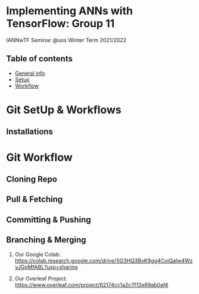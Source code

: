 # Implementing ANNs with TensorFlow: Group 11

IANNwTF Seminar @uos Winter Term 2021/2022

## Table of contents
* [General info](#general-info)
* [Setup](#setup)
* [Workflow](#workflow)

# Git SetUp & Workflows
## Installations

# Git Workflow
## Cloning Repo
## Pull & Fetching
## Committing & Pushing
## Branching & Merging

1. Our Google Colab: https://colab.research.google.com/drive/1jG3HQ3BvK9gg4CoiQalw4WzyJGpMfABL?usp=sharing

2. Our Overleaf Project: https://www.overleaf.com/project/62174cc1a2c7f12e89ab0af4
